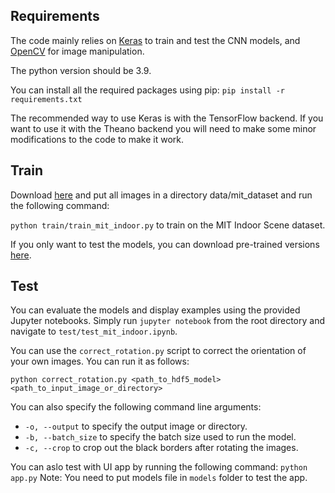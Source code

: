 ## Requirements
The code mainly relies on [Keras](https://keras.io/#installation) to train and test the CNN models, and [OpenCV](https://pypi.python.org/pypi/opencv-python) for image manipulation.

The python version should be 3.9.

You can install all the required packages using pip: `pip install -r requirements.txt`

The recommended way to use Keras is with the TensorFlow backend. If you want to use it with the Theano backend you will need to make some minor modifications to the code to make it work.

## Train

Download [here](https://www.kaggle.com/datasets/itsahmad/indoor-scenes-cvpr-2019) and put all images in a directory data/mit_dataset and run the following command:

`python train/train_mit_indoor.py` to train on the MIT Indoor Scene dataset.

If you only want to test the models, you can download pre-trained versions [here](https://drive.google.com/file/d/0B9eNEi5uvOI1SjQ5M2tQY3ZMM1U/view?usp=sharing&resourcekey=0-fxeNvoCZNlUrpQkzqZmDzw).

## Test
You can evaluate the models and display examples using the provided Jupyter notebooks. Simply run `jupyter notebook` from the root directory and navigate to `test/test_mit_indoor.ipynb`.

You can use the `correct_rotation.py` script to correct the orientation of your own images. You can run it as follows:

`python correct_rotation.py <path_to_hdf5_model> <path_to_input_image_or_directory>`

You can also specify the following command line arguments:
- `-o, --output` to specify the output image or directory.
- `-b, --batch_size` to specify the batch size used to run the model.
- `-c, --crop` to crop out the black borders after rotating the images.


You can aslo test with UI app by running the following command: `python app.py`
Note: You need to put models file in `models` folder to test the app.
